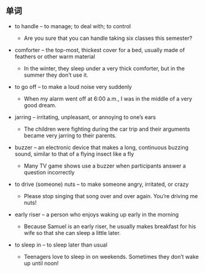 ## 单词
- to handle – to manage; to deal with; to control 
	* Are you sure that you can handle taking six classes this semester?
	
- comforter – the top-most, thickest cover for a bed, usually made of feathers or other warm material 
	* In the winter, they sleep under a very thick comforter, but in the summer they don’t use it.
	
- to go off – to make a loud noise very suddenly 
	* When my alarm went off at 6:00 a.m., I was in the middle of a very good dream.

- jarring – irritating, unpleasant, or annoying to one’s ears 
	* The children were fighting during the car trip and their arguments became very 
	jarring to their parents.

- buzzer – an electronic device that makes a long, continuous buzzing sound, similar to that of a flying insect like a fly 
	* Many TV game shows use a buzzer when participants answer a question incorrectly

- to drive (someone) nuts – to make someone angry, irritated, or crazy 
	* Please stop singing that song over and over again. You’re driving me nuts!

- early riser – a person who enjoys waking up early in the morning 
	* Because Samuel is an early riser, he usually makes breakfast for his wife so that she can sleep a little later.

- to sleep in – to sleep later than usual 
	* Teenagers love to sleep in on weekends. Sometimes they don’t wake up until noon!